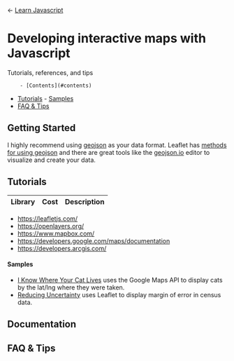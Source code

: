 
← [Learn Javascript](../README.md)

# Developing interactive maps with Javascript
Tutorials, references, and tips


<!-- TOC depthFrom:2 depthTo:3 withLinks:1 updateOnSave:1 orderedList:0 -->

		- [Contents](#contents)
- [Tutorials](#tutorials)
		- [Samples](#samples)
- [FAQ & Tips](#faq-tips)

<!-- /TOC -->





## Getting Started


I highly recommend using [geojson](https://geojson.org/) as your data format. Leaflet has [methods for using geojson](https://leafletjs.com/examples/geojson/) and there are great tools like the [geojson.io](https://geojson.io/) editor to visualize and create your data. 






## Tutorials


Library | Cost | Description
--- | --- | ---

- https://leafletjs.com/
- https://openlayers.org/
- https://www.mapbox.com/
- https://developers.google.com/maps/documentation
- https://developers.arcgis.com/


#### Samples

- [I Know Where Your Cat Lives](https://iknowwhereyourcatlives.com/) uses the Google Maps API to display cats by the lat/lng where they were taken.
- [Reducing Uncertainty](https://reducinguncertainty.org/) uses Leaflet to display margin of error in census data.





## Documentation

## FAQ & Tips

